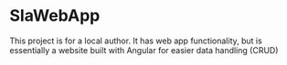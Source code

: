 # SlaWebApp

This project is for a local author. It has web app functionality, but is essentially a website built with Angular for easier data handling (CRUD)
